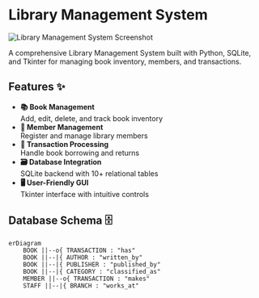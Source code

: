 # Library Management System

![Library Management System Screenshot](screenshot.png)

A comprehensive Library Management System built with Python, SQLite, and Tkinter for managing book inventory, members, and transactions.

## Features ✨

- **📚 Book Management**  
  Add, edit, delete, and track book inventory
- **👥 Member Management**  
  Register and manage library members
- **🔄 Transaction Processing**  
  Handle book borrowing and returns
- **🗃️ Database Integration**  
  SQLite backend with 10+ relational tables
- **🖥️ User-Friendly GUI**  
  Tkinter interface with intuitive controls

## Database Schema 🗄️
```mermaid
erDiagram
    BOOK ||--o{ TRANSACTION : "has"
    BOOK ||--|{ AUTHOR : "written_by"
    BOOK ||--|{ PUBLISHER : "published_by"
    BOOK ||--|{ CATEGORY : "classified_as"
    MEMBER ||--o{ TRANSACTION : "makes"
    STAFF ||--|{ BRANCH : "works_at"
